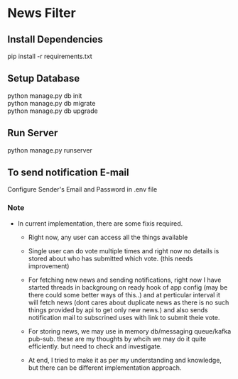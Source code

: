 # News Filter

## Install Dependencies

pip install -r requirements.txt


## Setup Database

python manage.py db init  
python manage.py db migrate  
python manage.py db upgrade  


## Run Server

python manage.py runserver


## To send notification E-mail

Configure Sender's Email and Password in .env file

### Note
 * In current implementation, there are some fixis required.
    * Right now, any user can access all the things available
    * Single user can do vote multiple times and right now no details is stored about who has submitted which vote. (this needs improvement)
    * For fetching new news and sending notifications, right now I have started threads in backgroung on ready hook of app config (may be there could some better ways of this..) and at perticular interval it will fetch news (dont cares about duplicate news as there is no such things provided by api to get only new news.) and also sends notification mail to subscrined uses with link to submit theie vote.
    * For storing news, we may use in memory db/messaging queue/kafka pub-sub. these are my thoughts by whcih we may do it quite efficiently. but need to check and investigate.

    * At end, I tried to make it as per my understanding and knowledge, but there can be different implementation approach.